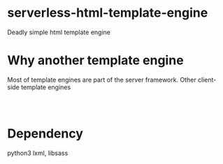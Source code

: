 # serverless-html-template-engine
Deadly simple html template engine
# Why another template engine
Most of template engines are part of the server framework.
Other client-side template engines 
```python
```
```python
```
```python
```

# Dependency
python3 lxml, libsass


